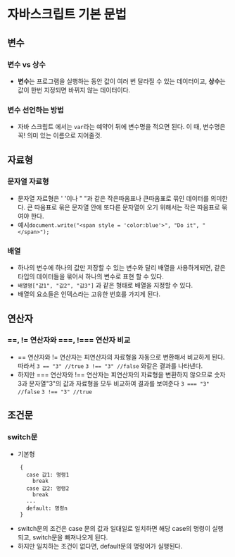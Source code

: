 # 자바스크립트 기본 문법

## 변수
### 변수 vs 상수
- <strong>변수</strong>는 프로그램을 실행하는 동안 값이 여러 번 달라질 수 있는 데이터이고, <strong>상수</strong>는 값이 한번 지정되면 바뀌지 않는 데이터이다.

### 변수 선언하는 방법
- 자바 스크립트 에서는 ```var```라는 예약어 뒤에 변수명을 적으면 된다. 이 때, 변수명은 꼭! 의미 있는 이름으로 지어줄것.

## 자료형
### 문자열 자료형
- 문자열 자료형은 ' '이나 " "과 같은 작은따옴표나 큰따옴표로 묶인 데이터를 의미한다. 큰 따옴표로 묶은 문자열 안에 또다른 문자열이 오기 위해서는 작은 따옴표로 묶여야 한다.
- 예시```document.write("<span style = 'color:blue'>", "Do it", "</span>");```

### 배열
- 하나의 변수에 하나의 값만 저장할 수 있는 변수와 달리 배열을 사용하게되면, 같은 타입의 데이터들을 묶어서 하나의 변수로 표현 할 수 있다.
- ```배열명["값1", "값2", "값3"]``` 과 같은 형태로 배열을 지정할 수 있다.
- 배열의 요소들은 인덱스라는 고유한 번호를 가지게 된다.

## 연산자
### ==, != 연산자와 ===, !=== 연산자 비교
- == 연산자와 != 연산자는 피연산자의 자료형을 자동으로 변환해서 비교하게 된다. 따라서 ```3 == "3" //true``` ```3 !== "3" //false``` 와같은 결과를 나타낸다.
- 하지만 === 연산자와 !== 연산자는 피연산자의 자료형을 변환하지 않으므로 숫자3과 문자열"3"의 값과 자료형을 모두 비교하여 결과를 보여준다 ```3 === "3" //false``` ```3 !== "3" //true```

## 조건문
### switch문
- 기본형
``` switch(조건)
    {
      case 값1: 명령1
        break
      case 값2: 명령2
        break
      ...
      default: 명령n
    }
```
- switch문의 조건은 case 문의 값과 일대일로 일치하면 해당 case의 명령이 실행되고, switch문을 빠져나오게 된다.
- 하지만 일치하는 조건이 없다면, default문의 명령어가 실행된다.
